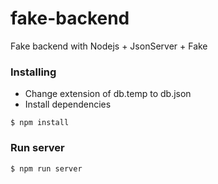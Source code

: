 # fake-backend
Fake backend with Nodejs + JsonServer + Fake

### Installing

- Change extension of db.temp to db.json
- Install dependencies

```
$ npm install
```

### Run server

```
$ npm run server 
```
